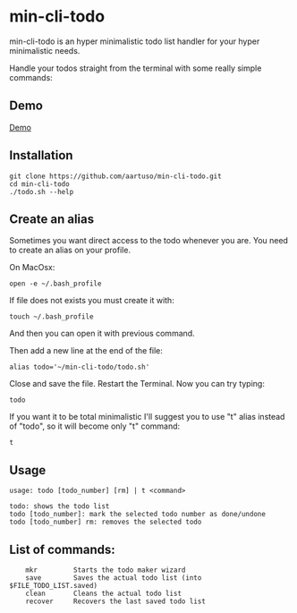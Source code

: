 # min-cli-todo #
min-cli-todo is an hyper minimalistic todo list handler for your hyper minimalistic needs.

 
Handle your todos straight from the terminal with some really simple commands:

## Demo ##

[Demo](https://media.giphy.com/media/jncCr6bcQEQprSfwI1/giphy.gif)

## Installation ##

    git clone https://github.com/aartuso/min-cli-todo.git
    cd min-cli-todo
    ./todo.sh --help

## Create an alias

Sometimes you want direct access to the todo whenever you are.
You need to create an alias on your profile.

On MacOsx:

    open -e ~/.bash_profile
    
If file does not exists you must create it with:

    touch ~/.bash_profile
    
And then you can open it with previous command.    
    
Then add a new line at the end of the file:

    alias todo='~/min-cli-todo/todo.sh'

Close and save the file. Restart the Terminal.
Now you can try typing:
    
    todo
    
If you want it to be total minimalistic I'll suggest you to use "t" alias instead of "todo",
so it will become only "t" command:

    t
    

## Usage ##

	usage: todo [todo_number] [rm] | t <command>
 	
	todo: shows the todo list
	todo [todo_number]: mark the selected todo number as done/undone
	todo [todo_number] rm: removes the selected todo
	
## List of commands: ##
    	
        mkr         Starts the todo maker wizard
        save        Saves the actual todo list (into $FILE_TODO_LIST.saved)
        clean       Cleans the actual todo list
        recover     Recovers the last saved todo list
        
